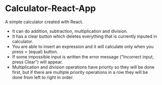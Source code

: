 # Calculator-React-App

A simple calculator created with React. 

* It can do addition, subtraction, multiplication and division. 
* It has a clear button which deletes everything that is currently inputed in calculator.
* You are able to insert an expression and it will calculate only when you press = (equal) button.
* If some impossible input is written the error message ("Incorrect input, press Clear") will appear.
* Multiplication and division operations have priority so they will be done first, but if there are multiple priority operations in a row they will be done from left to right in order.

